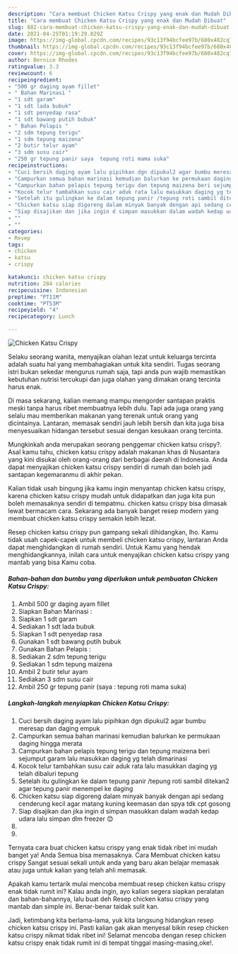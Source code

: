 ```yaml
---
description: "Cara membuat Chicken Katsu Crispy yang enak dan Mudah Dibuat"
title: "Cara membuat Chicken Katsu Crispy yang enak dan Mudah Dibuat"
slug: 882-cara-membuat-chicken-katsu-crispy-yang-enak-dan-mudah-dibuat
date: 2021-04-25T01:19:29.029Z
image: https://img-global.cpcdn.com/recipes/93c13f94bcfee97b/680x482cq70/chicken-katsu-crispy-foto-resep-utama.jpg
thumbnail: https://img-global.cpcdn.com/recipes/93c13f94bcfee97b/680x482cq70/chicken-katsu-crispy-foto-resep-utama.jpg
cover: https://img-global.cpcdn.com/recipes/93c13f94bcfee97b/680x482cq70/chicken-katsu-crispy-foto-resep-utama.jpg
author: Bernice Rhodes
ratingvalue: 3.3
reviewcount: 6
recipeingredient:
- "500 gr daging ayam fillet"
- " Bahan Marinasi "
- "1 sdt garam"
- "1 sdt lada bubuk"
- "1 sdt penyedap rasa"
- "1 sdt bawang putih bubuk"
- " Bahan Pelapis "
- "2 sdm tepung terigu"
- "1 sdm tepung maizena"
- "2 butir telur ayam"
- "3 sdm susu cair"
- "250 gr tepung panir saya  tepung roti mama suka"
recipeinstructions:
- "Cuci bersih daging ayam lalu pipihkan dgn dipukul2 agar bumbu meresap dan daging empuk"
- "Campurkan semua bahan marinasi kemudian balurkan ke permukaan daging hingga merata"
- "Campurkan bahan pelapis tepung terigu dan tepung maizena beri sejumput garam lalu masukkan daging yg telah dimarinasi"
- "Kocok telur tambahkan susu cair aduk rata lalu masukkan daging yg telah dibaluri tepung"
- "Setelah itu gulingkan ke dalam tepung panir /tepung roti sambil ditekan2 agar tepung panir menempel ke daging"
- "Chicken katsu siap digoreng dalam minyak banyak dengan api sedang cenderung kecil agar matang kuning keemasan dan spya tdk cpt gosong"
- "Siap disajikan dan jika ingin d simpan masukkan dalam wadah kedap udara lalu simpan dlm freezer 😊"
- ""
- ""
categories:
- Resep
tags:
- chicken
- katsu
- crispy

katakunci: chicken katsu crispy 
nutrition: 284 calories
recipecuisine: Indonesian
preptime: "PT11M"
cooktime: "PT53M"
recipeyield: "4"
recipecategory: Lunch

---
```



![Chicken Katsu Crispy](https://img-global.cpcdn.com/recipes/93c13f94bcfee97b/680x482cq70/chicken-katsu-crispy-foto-resep-utama.jpg)

Selaku seorang wanita, menyajikan olahan lezat untuk keluarga tercinta adalah suatu hal yang membahagiakan untuk kita sendiri. Tugas seorang istri bukan sekedar mengurus rumah saja, tapi anda pun wajib memastikan kebutuhan nutrisi tercukupi dan juga olahan yang dimakan orang tercinta harus enak.

Di masa  sekarang, kalian memang mampu mengorder santapan praktis meski tanpa harus ribet membuatnya lebih dulu. Tapi ada juga orang yang selalu mau memberikan makanan yang terenak untuk orang yang dicintainya. Lantaran, memasak sendiri jauh lebih bersih dan kita juga bisa menyesuaikan hidangan tersebut sesuai dengan kesukaan orang tercinta. 



Mungkinkah anda merupakan seorang penggemar chicken katsu crispy?. Asal kamu tahu, chicken katsu crispy adalah makanan khas di Nusantara yang kini disukai oleh orang-orang dari berbagai daerah di Indonesia. Anda dapat menyajikan chicken katsu crispy sendiri di rumah dan boleh jadi santapan kegemaranmu di akhir pekan.

Kalian tidak usah bingung jika kamu ingin menyantap chicken katsu crispy, karena chicken katsu crispy mudah untuk didapatkan dan juga kita pun boleh memasaknya sendiri di tempatmu. chicken katsu crispy bisa dimasak lewat bermacam cara. Sekarang ada banyak banget resep modern yang membuat chicken katsu crispy semakin lebih lezat.

Resep chicken katsu crispy pun gampang sekali dihidangkan, lho. Kamu tidak usah capek-capek untuk membeli chicken katsu crispy, lantaran Anda dapat menghidangkan di rumah sendiri. Untuk Kamu yang hendak menghidangkannya, inilah cara untuk menyajikan chicken katsu crispy yang mantab yang bisa Kamu coba.

<!--inarticleads1-->

##### Bahan-bahan dan bumbu yang diperlukan untuk pembuatan Chicken Katsu Crispy:

1. Ambil 500 gr daging ayam fillet
1. Siapkan  Bahan Marinasi :
1. Siapkan 1 sdt garam
1. Sediakan 1 sdt lada bubuk
1. Siapkan 1 sdt penyedap rasa
1. Gunakan 1 sdt bawang putih bubuk
1. Gunakan  Bahan Pelapis :
1. Sediakan 2 sdm tepung terigu
1. Sediakan 1 sdm tepung maizena
1. Ambil 2 butir telur ayam
1. Sediakan 3 sdm susu cair
1. Ambil 250 gr tepung panir (saya : tepung roti mama suka)




<!--inarticleads2-->

##### Langkah-langkah menyiapkan Chicken Katsu Crispy:

1. Cuci bersih daging ayam lalu pipihkan dgn dipukul2 agar bumbu meresap dan daging empuk
1. Campurkan semua bahan marinasi kemudian balurkan ke permukaan daging hingga merata
1. Campurkan bahan pelapis tepung terigu dan tepung maizena beri sejumput garam lalu masukkan daging yg telah dimarinasi
1. Kocok telur tambahkan susu cair aduk rata lalu masukkan daging yg telah dibaluri tepung
1. Setelah itu gulingkan ke dalam tepung panir /tepung roti sambil ditekan2 agar tepung panir menempel ke daging
1. Chicken katsu siap digoreng dalam minyak banyak dengan api sedang cenderung kecil agar matang kuning keemasan dan spya tdk cpt gosong
1. Siap disajikan dan jika ingin d simpan masukkan dalam wadah kedap udara lalu simpan dlm freezer 😊
1. 
1. 




Ternyata cara buat chicken katsu crispy yang enak tidak ribet ini mudah banget ya! Anda Semua bisa memasaknya. Cara Membuat chicken katsu crispy Sangat sesuai sekali untuk anda yang baru akan belajar memasak atau juga untuk kalian yang telah ahli memasak.

Apakah kamu tertarik mulai mencoba membuat resep chicken katsu crispy enak tidak rumit ini? Kalau anda ingin, ayo kalian segera siapkan peralatan dan bahan-bahannya, lalu buat deh Resep chicken katsu crispy yang mantab dan simple ini. Benar-benar taidak sulit kan. 

Jadi, ketimbang kita berlama-lama, yuk kita langsung hidangkan resep chicken katsu crispy ini. Pasti kalian gak akan menyesal bikin resep chicken katsu crispy nikmat tidak ribet ini! Selamat mencoba dengan resep chicken katsu crispy enak tidak rumit ini di tempat tinggal masing-masing,oke!.

